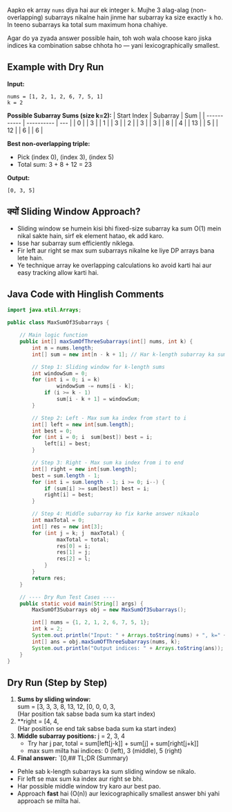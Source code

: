 

Aapko ek array `nums` diya hai aur ek integer `k`. Mujhe 3 alag-alag (non-overlapping) subarrays nikalne hain jinme har subarray ka size exactly `k` ho. In teeno subarrays ka total sum maximum hona chahiye.

Agar do ya zyada answer possible hain, toh woh wala choose karo jiska indices ka combination sabse chhota ho — yani lexicographically smallest.

## Example with Dry Run

**Input:**  
```
nums = [1, 2, 1, 2, 6, 7, 5, 1]
k = 2
```

**Possible Subarray Sums (size k=2):**
| Start Index | Subarray   | Sum |
| ----------- | ---------- | --- |
| 0           |       | 3   |
| 1           |       | 3   |
| 2           |       | 3   |
| 3           |       | 8   |
| 4           |       | 13  |
| 5           |       | 12  |
| 6           |       | 6   |

**Best non-overlapping triple:**  
- Pick  (index 0),  (index 3),  (index 5)
- Total sum: 3 + 8 + 12 = 23

**Output:**  
```
[0, 3, 5]
```

## क्यों Sliding Window Approach?

- Sliding window se humein kisi bhi fixed-size subarray ka sum O(1) mein nikal sakte hain, sirf ek element hatao, ek add karo.
- Isse har subarray sum efficiently niklega.
- Fir left aur right se max sum subarrays nikalne ke liye DP arrays bana lete hain.
- Ye technique array ke overlapping calculations ko avoid karti hai aur easy tracking allow karti hai.

## Java Code with Hinglish Comments

```java
import java.util.Arrays;

public class MaxSumOf3Subarrays {

    // Main logic function
    public int[] maxSumOfThreeSubarrays(int[] nums, int k) {
        int n = nums.length;
        int[] sum = new int[n - k + 1]; // Har k-length subarray ka sum

        // Step 1: Sliding window for k-length sums
        int windowSum = 0;
        for (int i = 0; i = k)
                windowSum -= nums[i - k];
            if (i >= k - 1)
                sum[i - k + 1] = windowSum;
        }

        // Step 2: Left - Max sum ka index from start to i
        int[] left = new int[sum.length];
        int best = 0;
        for (int i = 0; i  sum[best]) best = i;
            left[i] = best;
        }

        // Step 3: Right - Max sum ka index from i to end
        int[] right = new int[sum.length];
        best = sum.length - 1;
        for (int i = sum.length - 1; i >= 0; i--) {
            if (sum[i] >= sum[best]) best = i;
            right[i] = best;
        }

        // Step 4: Middle subarray ko fix karke answer nikaalo
        int maxTotal = 0;
        int[] res = new int[3];
        for (int j = k; j  maxTotal) {
                maxTotal = total;
                res[0] = i;
                res[1] = j;
                res[2] = l;
            }
        }
        return res;
    }

    // ---- Dry Run Test Cases ----
    public static void main(String[] args) {
        MaxSumOf3Subarrays obj = new MaxSumOf3Subarrays();

        int[] nums = {1, 2, 1, 2, 6, 7, 5, 1};
        int k = 2;
        System.out.println("Input: " + Arrays.toString(nums) + ", k=" + k);
        int[] ans = obj.maxSumOfThreeSubarrays(nums, k);
        System.out.println("Output indices: " + Arrays.toString(ans)); // [0, 3, 5]
    }
}
```

## Dry Run (Step by Step)

1. **Sums by sliding window:**  
   sum = [3, 3, 3, 8, 13, 12, [0, 0, 0, 3,  
   (Har position tak sabse bada sum ka start index)
3. **right = [4, 4,  
   (Har position se end tak sabse bada sum ka start index)
4. **Middle subarray positions:** j = 2, 3, 4
   - Try har j par, total = sum[left[j-k]] + sum[j] + sum[right[j+k]]
   - max sum milta hai indices: 0 (left), 3 (middle), 5 (right)
5. **Final answer:** `[0,## TL;DR (Summary)

- Pehle sab k-length subarrays ka sum sliding window se nikalo.
- Fir left se max sum ka index aur right se bhi.
- Har possible middle window try karo aur best pao.
- Approach **fast** hai (O(n)) aur lexicographically smallest answer bhi yahi approach se milta hai.

